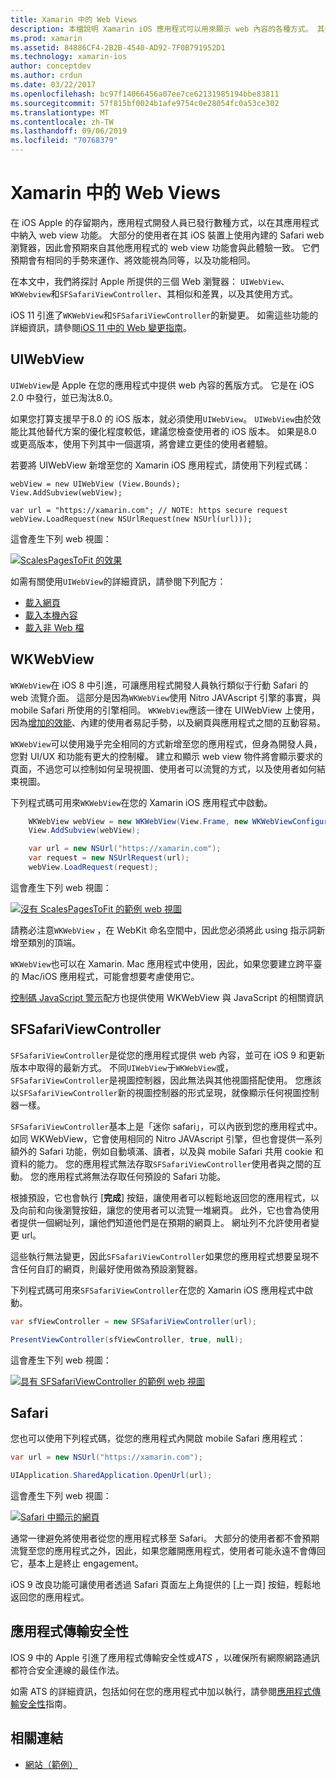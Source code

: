 ```yaml
---
title: Xamarin 中的 Web Views
description: 本檔說明 Xamarin iOS 應用程式可以用來顯示 web 內容的各種方式。 其中討論 UIWebView、WKWebView、SFSafariViewController、Safari 和應用程式傳輸安全性。
ms.prod: xamarin
ms.assetid: 84886CF4-2B2B-4540-AD92-7F0B791952D1
ms.technology: xamarin-ios
author: conceptdev
ms.author: crdun
ms.date: 03/22/2017
ms.openlocfilehash: bc97f14066456a07ee7ce62131985194bbe83811
ms.sourcegitcommit: 57f815bf0024b1afe9754c0e28054fc0a53ce302
ms.translationtype: MT
ms.contentlocale: zh-TW
ms.lasthandoff: 09/06/2019
ms.locfileid: "70768379"
---
```

# <a name="web-views-in-xamarinios"></a>Xamarin 中的 Web Views

在 iOS Apple 的存留期內，應用程式開發人員已發行數種方式，以在其應用程式中納入 web view 功能。 大部分的使用者在其 iOS 裝置上使用內建的 Safari web 瀏覽器，因此會預期來自其他應用程式的 web view 功能會與此體驗一致。 它們預期會有相同的手勢來運作、將效能視為同等，以及功能相同。

在本文中，我們將探討 Apple 所提供的三個 Web 瀏覽器： `UIWebView`、 `WKWebview`和`SFSafariViewController`、其相似和差異，以及其使用方式。 

iOS 11 引進了`WKWebView`和`SFSafariViewController`的新變更。 如需這些功能的詳細資訊，請參閱[iOS 11 中的 Web 變更指南](~/ios/platform/introduction-to-ios11/web.md)。

## <a name="uiwebview"></a>UIWebView

`UIWebView`是 Apple 在您的應用程式中提供 web 內容的舊版方式。 它是在 iOS 2.0 中發行，並已淘汰8.0。

如果您打算支援早于8.0 的 iOS 版本，就必須使用`UIWebView`。 `UIWebView`由於效能比其他替代方案的優化程度較低，建議您檢查使用者的 iOS 版本。 如果是8.0 或更高版本，使用下列其中一個選項，將會建立更佳的使用者體驗。

若要將 UIWebView 新增至您的 Xamarin iOS 應用程式，請使用下列程式碼：

```
webView = new UIWebView (View.Bounds);
View.AddSubview(webView);

var url = "https://xamarin.com"; // NOTE: https secure request
webView.LoadRequest(new NSUrlRequest(new NSUrl(url)));
```

這會產生下列 web 視圖：

[![](uiwebview-images/webview.png "ScalesPagesToFit 的效果")](uiwebview-images/webview.png#lightbox)

如需有關使用`UIWebView`的詳細資訊，請參閱下列配方：

- [載入網頁](https://github.com/xamarin/recipes/tree/master/Recipes/ios/content_controls/web_view/load_a_web_page)
- [載入本機內容](https://github.com/xamarin/recipes/tree/master/Recipes/ios/content_controls/web_view/load_local_content)
- [載入非 Web 檔](https://github.com/xamarin/recipes/tree/master/Recipes/ios/content_controls/web_view/load_non-web_documents)

## <a name="wkwebview"></a>WKWebView

`WKWebView`在 iOS 8 中引進，可讓應用程式開發人員執行類似于行動 Safari 的 web 流覽介面。 這部分是因為`WKWebView`使用 Nitro JAVAscript 引擎的事實，與 mobile Safari 所使用的引擎相同。 `WKWebView`應該一律在 UIWebView 上使用，因為[增加的效能](http://blog.initlabs.com/post/100113463211/wkwebview-vs-uiwebview)、內建的使用者易記手勢，以及網頁與應用程式之間的互動容易。
  
`WKWebView`可以使用幾乎完全相同的方式新增至您的應用程式，但身為開發人員，您對 UI/UX 和功能有更大的控制權。 建立和顯示 web view 物件將會顯示要求的頁面，不過您可以控制如何呈現視圖、使用者可以流覽的方式，以及使用者如何結束視圖。  

下列程式碼可用來`WKWebView`在您的 Xamarin iOS 應用程式中啟動。

```csharp
    WKWebView webView = new WKWebView(View.Frame, new WKWebViewConfiguration());
    View.AddSubview(webView);

    var url = new NSUrl("https://xamarin.com");
    var request = new NSUrlRequest(url);
    webView.LoadRequest(request);
```

這會產生下列 web 視圖：

[![](uiwebview-images/wkwebview.png "沒有 ScalesPagesToFit 的範例 web 視圖")](uiwebview-images/wkwebview.png#lightbox)

請務必注意`WKWebView` ，在 WebKit 命名空間中，因此您必須將此 using 指示詞新增至類別的頂端。

`WKWebView`也可以在 Xamarin. Mac 應用程式中使用，因此，如果您要建立跨平臺的 Mac/iOS 應用程式，可能會想要考慮使用它。

[控制碼 JavaScript 警示](https://github.com/xamarin/recipes/tree/master/Recipes/ios/content_controls/web_view/handle_javascript_alerts)配方也提供使用 WKWebView 與 JavaScript 的相關資訊

<a name="safariviewcontroller" />

## <a name="sfsafariviewcontroller"></a>SFSafariViewController

 `SFSafariViewController`是從您的應用程式提供 web 內容，並可在 iOS 9 和更新版本中取得的最新方式。 不同`UIWebView`于`WKWebView`或，`SFSafariViewController`是視圖控制器，因此無法與其他視圖搭配使用。 您應該以`SFSafariViewController`新的視圖控制器的形式呈現，就像顯示任何視圖控制器一樣。

 `SFSafariViewController`基本上是「迷你 safari」，可以內嵌到您的應用程式中。 如同 WKWebView，它會使用相同的 Nitro JAVAscript 引擎，但也會提供一系列額外的 Safari 功能，例如自動填滿、讀者，以及與 mobile Safari 共用 cookie 和資料的能力。 您的應用程式無法存取`SFSafariViewController`使用者與之間的互動。 您的應用程式將無法存取任何預設的 Safari 功能。

根據預設，它也會執行 [**完成**] 按鈕，讓使用者可以輕鬆地返回您的應用程式，以及向前和向後瀏覽按鈕，讓您的使用者可以流覽一堆網頁。 此外，它也會為使用者提供一個網址列，讓他們知道他們是在預期的網頁上。 網址列不允許使用者變更 url。 

這些執行無法變更，因此`SFSafariViewController`如果您的應用程式想要呈現不含任何自訂的網頁，則最好使用做為預設瀏覽器。

下列程式碼可用來`SFSafariViewController`在您的 Xamarin iOS 應用程式中啟動。

```csharp
var sfViewController = new SFSafariViewController(url);

PresentViewController(sfViewController, true, null);
```

這會產生下列 web 視圖：

[![](uiwebview-images/sfsafariviewcontroller.png "具有 SFSafariViewController 的範例 web 視圖")](uiwebview-images/sfsafariviewcontroller.png#lightbox)

## <a name="safari"></a>Safari

您也可以使用下列程式碼，從您的應用程式內開啟 mobile Safari 應用程式：

```csharp
var url = new NSUrl("https://xamarin.com");

UIApplication.SharedApplication.OpenUrl(url);

```

這會產生下列 web 視圖：

[![](uiwebview-images/safari.png "Safari 中顯示的網頁")](uiwebview-images/safari.png#lightbox)

通常一律避免將使用者從您的應用程式移至 Safari。 大部分的使用者都不會預期流覽至您的應用程式之外，因此，如果您離開應用程式，使用者可能永遠不會傳回它，基本上是終止 engagement。

iOS 9 改良功能可讓使用者透過 Safari 頁面左上角提供的 [上一頁] 按鈕，輕鬆地返回您的應用程式。

## <a name="app-transport-security"></a>應用程式傳輸安全性

IOS 9 中的 Apple 引進了應用程式傳輸安全性或*ATS* ，以確保所有網際網路通訊都符合安全連線的最佳作法。

如需 ATS 的詳細資訊，包括如何在您的應用程式中加以執行，請參閱[應用程式傳輸安全性](~/ios/app-fundamentals/ats.md)指南。

## <a name="related-links"></a>相關連結

- [網站（範例）](https://docs.microsoft.com/samples/xamarin/ios-samples/webview)
